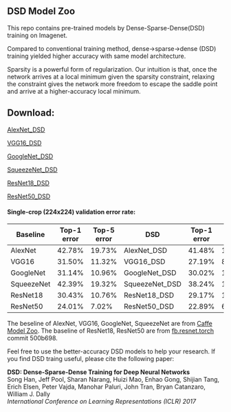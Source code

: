 ## DSD Model Zoo

This repo contains pre-trained models by Dense-Sparse-Dense(DSD) training on Imagenet.

Compared to conventional training method, dense→sparse→dense (DSD) training yielded higher
accuracy with same model architecture.

Sparsity is a powerful form of regularization. Our intuition is that, once the network arrives at a
local minimum given the sparsity constraint, relaxing the constraint gives the network more
freedom to escape the saddle point and arrive at a higher-accuracy local minimum.



## Download:
[AlexNet_DSD](https://1drv.ms/u/s!AkOf0kjGMRd2bYhyLGPP0nffD2k)

[VGG16_DSD](https://1drv.ms/u/s!AkOf0kjGMRd2b0Wctt6d3NFNz3g)

[GoogleNet_DSD](https://1drv.ms/u/s!AkOf0kjGMRd2bAohUrIhGI8T_TI)

[SqueezeNet_DSD](https://1drv.ms/u/s!AkOf0kjGMRd2bgMQDqHa43dNYVM)

[ResNet18_DSD](https://1drv.ms/u/s!AkOf0kjGMRd2cENv91trxEzvYvs)

[ResNet50_DSD](https://1drv.ms/u/s!AkOf0kjGMRd2cSrUOTES_OAP8f8)


#### Single-crop (224x224) validation error rate:

| Baseline       | Top-1 error | Top-5 error | DSD           | Top-1 error | Top-5 error |
| -------------  | ----------- | ----------- | ------------- | ----------- | ----------- |
| AlexNet        | 42.78%      | 19.73%      | AlexNet_DSD   | 41.48%      | 18.71%      |
| VGG16          | 31.50%      | 11.32%      | VGG16_DSD     | 27.19%      | 8.67%       | 
| GoogleNet      | 31.14%      | 10.96%      | GoogleNet_DSD | 30.02%      | 10.34%      |
| SqueezeNet     | 42.39%      | 19.32%      | SqueezeNet_DSD| 38.24%      | 16.53%      | 
| ResNet18       | 30.43%      | 10.76%      | ResNet18_DSD  | 29.17%	     | 10.13%      | 
| ResNet50       | 24.01%      | 7.02%       | ResNet50_DSD  | 22.89%	     | 6.47%       | 

The beseline of AlexNet, VGG16, GoogleNet, SqueezeNet are from [Caffe Model Zoo](https://github.com/BVLC/caffe/wiki/Model-Zoo).
The baseline of ResNet18, ResNet50 are from [fb.resnet.torch](https://github.com/facebook/fb.resnet.torch) commit 500b698.


Feel free to use the better-accuracy DSD models to help your research. If you find DSD traing useful, please cite the following paper:

**DSD: Dense-Sparse-Dense Training for Deep Neural Networks**<br>
Song Han, Jeff Pool, Sharan Narang, Huizi Mao, Enhao Gong, Shijian Tang, Erich Elsen, Peter Vajda, Manohar Paluri, John Tran, Bryan Catanzaro, William J. Dally<br>
*International Conference on Learning Representations (ICLR) 2017*


